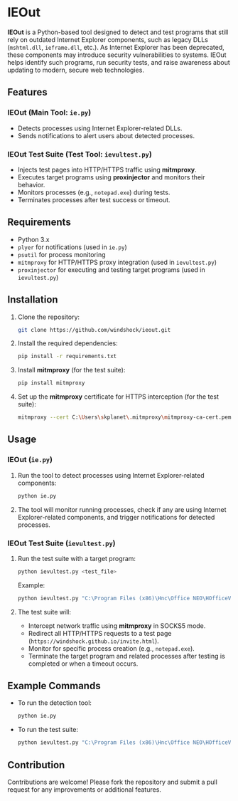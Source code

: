 # IEOut

**IEOut** is a Python-based tool designed to detect and test programs that still rely on outdated Internet Explorer components, such as legacy DLLs (`mshtml.dll`, `ieframe.dll`, etc.). As Internet Explorer has been deprecated, these components may introduce security vulnerabilities to systems. IEOut helps identify such programs, run security tests, and raise awareness about updating to modern, secure web technologies.

## Features

### IEOut (Main Tool: `ie.py`)
- Detects processes using Internet Explorer-related DLLs.
- Sends notifications to alert users about detected processes.

### IEOut Test Suite (Test Tool: `ievultest.py`)
- Injects test pages into HTTP/HTTPS traffic using **mitmproxy**.
- Executes target programs using **proxinjector** and monitors their behavior.
- Monitors processes (e.g., `notepad.exe`) during tests.
- Terminates processes after test success or timeout.

## Requirements

- Python 3.x
- `plyer` for notifications (used in `ie.py`)
- `psutil` for process monitoring
- `mitmproxy` for HTTP/HTTPS proxy integration (used in `ievultest.py`)
- `proxinjector` for executing and testing target programs (used in `ievultest.py`)

## Installation

1. Clone the repository:
   ```bash
   git clone https://github.com/windshock/ieout.git
   ```

2. Install the required dependencies:
   ```bash
   pip install -r requirements.txt
   ```

3. Install **mitmproxy** (for the test suite):
   ```bash
   pip install mitmproxy
   ```

4. Set up the **mitmproxy** certificate for HTTPS interception (for the test suite):
   ```bash
   mitmproxy --cert C:\Users\skplanet\.mitmproxy\mitmproxy-ca-cert.pem
   ```

## Usage

### IEOut (`ie.py`)

1. Run the tool to detect processes using Internet Explorer-related components:
   ```bash
   python ie.py
   ```

2. The tool will monitor running processes, check if any are using Internet Explorer-related components, and trigger notifications for detected processes.

### IEOut Test Suite (`ievultest.py`)

1. Run the test suite with a target program:
   ```bash
   python ievultest.py <test_file>
   ```

   Example:
   ```bash
   python ievultest.py "C:\Program Files (x86)\Hnc\Office NEO\HOfficeViewer96\Bin\HwpViewer.exe"
   ```

2. The test suite will:
   - Intercept network traffic using **mitmproxy** in SOCKS5 mode.
   - Redirect all HTTP/HTTPS requests to a test page (`https://windshock.github.io/invite.html`).
   - Monitor for specific process creation (e.g., `notepad.exe`).
   - Terminate the target program and related processes after testing is completed or when a timeout occurs.

## Example Commands

- To run the detection tool:
   ```bash
   python ie.py
   ```

- To run the test suite:
   ```bash
   python ievultest.py "C:\Program Files (x86)\Hnc\Office NEO\HOfficeViewer96\Bin\HwpViewer.exe"
   ```

## Contribution

Contributions are welcome! Please fork the repository and submit a pull request for any improvements or additional features.
